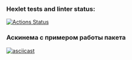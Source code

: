 ### Hexlet tests and linter status:
[![Actions Status](https://github.com/natakhrom/frontend-project-lvl2/workflows/hexlet-check/badge.svg)](https://github.com/natakhrom/frontend-project-lvl2/actions)

### Аскинема с примером работы пакета 
[![asciicast](https://asciinema.org/a/XSMXJIIDfHpdrHoq3KvIPUMK7.svg)](https://asciinema.org/a/XSMXJIIDfHpdrHoq3KvIPUMK7)